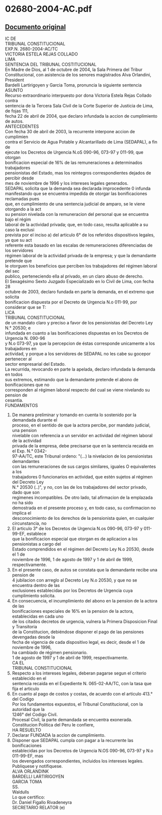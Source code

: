 
02680-2004-AC.pdf
=================
  
[Documento original](https://tc.gob.pe/jurisprudencia/2004/02680-2004-AC.pdf)  
---  
IC DE  
TRIBUNAL CONSTITUCIONAL  
EXP.N. 2680-2004-AC/TC  
VICTORIA ESTELA REJAS COLLADO  
LIMA  
SENTENCIA DEL TRIBUNAL COSTITUCIONAL  
En Madre de Dios, al 1 de octubre de 2004, la Sala Primera del Tribur  
Constitucional, con asistencia de los senores magistrados Alva Orlandini, President  
Bardelli Lartirigoyen y Garcia Toma, pronuncia la siguiente sentencia  
ASUNTO  
Recurso extraordinario interpuesto por dona Victoria Estela Rejas Collado contra  
sentencia de la Tercera Sala Civil de la Corte Superior de Justicia de Lima, de fojas 111,  
fecha 22 de abril de 2004, que declaro infundada la accion de cumplimiento de autos.  
ANTECEDENTES  
Con fecha 30 de abril de 2003, la recurrente interpone accion de cumplimien  
contra el Servicio de Agua Potable y Alcantarillado de Lima (SEDAPAL), a fin de  
ejecute los Decretos de Urgencia N.oS 090-96, 073-97 y 011-99, que otorgan  
bonificacion especial de 16% de las remuneraciones a determinados trabajadores  
pensionistas del Estado, mas los reintegros correspondientes dejados de percibir desde  
mes de noviembre de 1996 y los intereses legales generados.  
SEDAPAL solicita que la demanda sea declarada improcedente 0 infunda  
manifestando que se encuentra impedida de otorgar las bonificaciones reclamadas pues  
que, en cumplimiento de una sentencia judicial de amparo, se le viene otorgando a la act  
su pension nivelada con la remuneracion del personal que se encuentra bajo el régim  
laboral de la actividad privada; que, en todo caso, resulta aplicable a su caso la exclusi  
prevista por el inciso a) del articulo 6° de los referidos dispositivos legales, ya que su act  
referente esta basado en las escalas de remuneraciones diferenciadas de los servidores  
régimen laboral de la actividad privada de la empresa; y que la demandante pretende que  
le otorguen los beneficios que perciben los trabajadores del régimen laboral del sec  
publico, perteneciendo ella al privado, en un claro abuso de derecho.  
El Sexagésimo Sexto Juzgado Especializado en lo Civil de Lima, con fecha 28  
octubre de 2003, declaro fundada en parte la demanda, en el extremo que solicita  
bonificacion dispuesta por el Decreto de Urgencia N.o 011-99, por considerar que se T:  
LICA  
TRIBUNAL CONSTITUCIONAL  
de un mandato claro y preciso a favor de los pensionistas del Decreto Ley N.° 20530; e  
infundada en cuanto a las bonificaciones dispuestas en los Decretos de Urgencia N. 090-96  
y N.o 073-97, ya que la percepcion de éstas corresponde unicamente a los trabajadores en  
actividad, y porque a los servidores de SEDAPAL no les cabe su gocepor pertenecer al  
sector empresarial del Estado.  
La recurrida, revocando en parte la apelada, declaro infundada la demanda en todos  
sus extremos, estimando que la demandante pretende el abono de bonificaciones que no  
corresponden al régimen laboral respecto del cual se viene nivelando su pension de  
cesantia.  
FUNDAMENTOS  
1. De manera preliminar y tomando en cuenta lo sostenido por la demandada durante el  
proceso, en el sentido de que la actora percibe, por mandato judicial, una pension  
nivelable con referencia a un servidor en actividad del régimen laboral de la actividad  
privada de la empresa, debe precisarse que en la sentencia recaida en el Exp. N.° 0342-  
97-AA/TC, este Tribunal ordeno: "(...) la nivelacion de los pensionistas demandantes  
con las remuneraciones de sus cargos similares, iguales O equivalentes a los  
trabajadores 0 funcionarios en actividad, que estén sujetos al régimen del Decreto Ley  
N.° 20530 (..)", y no, con las de los trabajadores del sector privado, dado que son  
regimenes incompatibles. De otro lado, tal afirmacion de la emplazada no ha sido  
demostrada en el presente proceso y, en todo caso, su confirmacion no implica el  
desconocimiento de los derechos de la pensionista quien, en cualquier circunstancia, no  
2. El articulo 3° de los Decretos de Urgencia N.os 090-96, 073-97 y 011-99-EF, establece  
que la bonificacion especial que otorgan es de aplicacion a los pensionistas a cargo del  
Estado comprendidos en el régimen del Decreto Ley N.o 20530, desde el 1 de  
noviembre de 1996, 1 de agosto de 1997 y 1 de abril de 1999, respectivamente.  
3. En el presente caso, de autos se constata que la demandante recibe una pension de  
4 jubilacion con arreglo al Decreto Ley N.o 20530, y que no se encuentra dentro de las  
exclusiones establecidas por los Decretos de Urgencia cuya cumplimiento solicita.  
4. En consecuencia, el incumplimiento del abono en la pension de la actora de las  
bonificaciones especiales de 16% en la pension de la actora, establecidas en cada uno  
de los citados decretos de urgencia, vulnera la Primera Disposicion Final y Transitoria  
de la Constitucion, debiéndose disponer el pago de las pensiones devengadas desde la  
fecha de vigencia de cada dispositivo legal, es decir, desde el 1 de noviembre de 1996,  
ha cambiado de régimen pensionario.  
1 de agosto de 1997 y 1 de abril de 1999, respectivamente.  
CA EL  
TRIBUNAL CONSTITUCIONAL  
5. Respecto a los intereses legales, deberan pagarse segun el criterio establecido en el  
sentencia recaida en el Expediente N. 065-02-AA/TC, con la tasa que fija el articulo  
6. En cuanto al pago de costos y costas, de acuerdo con el articulo 413.° del Codigo  
Por los fundamentos expuestos, el Tribunal Constitucional, con la autoridad que la  
1246° del Codigo Civil.  
Procesal Civil, la parte demandada se encuentra exonerada.  
Constitucion Politica del Peru le confiere,  
HA RESUELTO  
1. Declarar FUNDADA la accion de cumplimiento.  
2. Disponer que SEDAPAL cumpla con pagar a la recurrente las bonificaciones  
establecidas por los Decretos de Urgencia N.OS 090-96, 073-97 y N.o 011-99-EF, mas  
los devengados correspondientes, incluidos los intereses legales.  
Publiquese y notifiquese.  
ALVA ORLANDINK  
BARDELLI LARTIRIGOYEN  
GARCIA TOMA  
SS.  
Waldulls  
Lo que certifico:  
Dr. Daniel Figallo Rivadeneyra  
SECRETARIO RELATOR (e)